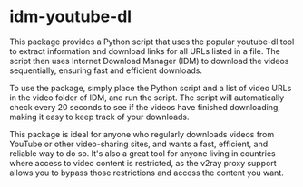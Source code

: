 # idm-youtube-dl
This package provides a Python script that uses the popular youtube-dl tool to extract information and download links for all URLs listed in a file. The script then uses Internet Download Manager (IDM) to download the videos sequentially, ensuring fast and efficient downloads. 

To use the package, simply place the Python script and a list of video URLs in the video folder of IDM, and run the script. The script will automatically check every 20 seconds to see if the videos have finished downloading, making it easy to keep track of your downloads.

This package is ideal for anyone who regularly downloads videos from YouTube or other video-sharing sites, and wants a fast, efficient, and reliable way to do so. It's also a great tool for anyone living in countries where access to video content is restricted, as the v2ray proxy support allows you to bypass those restrictions and access the content you want.
